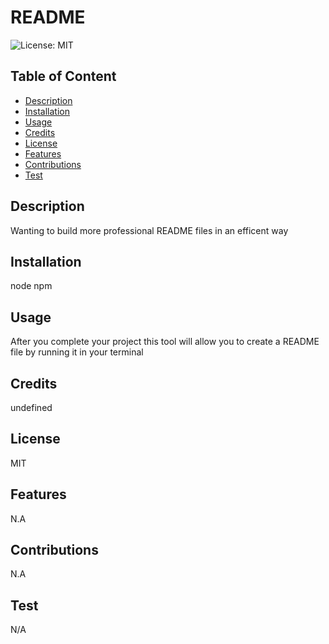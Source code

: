 # README
  ![License: MIT](https://img.shields.io/badge/License-MIT-yellow.svg)

  ## Table of Content
  * [Description](#decription)
  * [Installation](#installation)
  * [Usage](#usage)
  * [Credits](#credits)
  * [License](#license)
  * [Features](#features)
  * [Contributions](#contributions)
  * [Test](#test)
  
  
  ## Description 
  Wanting to build more professional README files in an efficent way

  ## Installation
  node npm 

  ## Usage
  After you complete your project this tool will allow you to create a README file by running it in your terminal 

  ## Credits
  undefined

  ## License
  MIT

  ## Features
  N.A

  ## Contributions
  N.A

  ## Test 
  N/A

